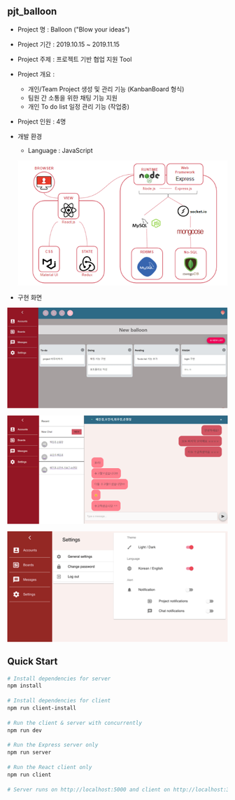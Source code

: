 ## pjt_balloon
+ Project 명 : Balloon ("Blow your ideas")

+ Project 기간 : 2019.10.15 ~ 2019.11.15

+ Project 주제 : 프로젝트 기반 협업 지원 Tool

+ Project 개요 : 
  - 개인/Team Project 생성 및 관리 기능 (KanbanBoard 형식)
  - 팀원 간 소통을 위한 채팅 기능 지원
  - 개인 To do list 일정 관리 기능 (작업중)

+ Project 인원 : 4명

+ 개발 환경

  - Language : JavaScript
  
  ![archi](./img/archi.PNG)
  
+ 구현 화면


  
![kanban](./img/kanban.jpg)

![chatting](./img/chatting.png)

![setting](./img/setting.png)



## Quick Start

``` bash
# Install dependencies for server
npm install

# Install dependencies for client
npm run client-install

# Run the client & server with concurrently
npm run dev

# Run the Express server only
npm run server

# Run the React client only
npm run client

# Server runs on http://localhost:5000 and client on http://localhost:3000
```

